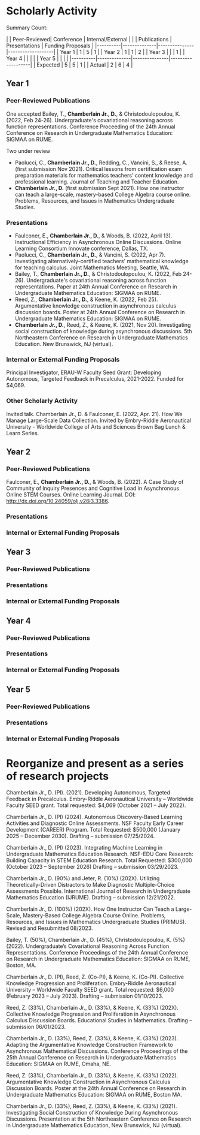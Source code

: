 # Scholarly Activity

<!--- CHECKLIST --->
<!---
    - Five (5) peer-reviewed publications (or equivalent)
    - Present at five (5) refereed regional, national, or international conferences
    - One (1) proposal for internal or external funding
--->

Summary Count: 

|          | Peer-Reviewed|  Conference   | Internal/External |
|          | Publications | Presentations | Funding Proposals |
|----------|--------------|---------------|-------------------|
| Year 1   |       1      |       5       |         1         |
| Year 2   |       1      |       1       |         2         |
| Year 3   |              |               |         1         |
| Year 4   |              |               |                   |
| Year 5   |              |               |                   |
|----------|--------------|---------------|-------------------|
| Expected |       5      |       5       |         1         |
| Actual   |       2      |       6       |         4         |            


<!--- CREATE FLOWCHART OF EACH MAJOR PROJECT WITH MAJOR DEVELOPMENTS (PAPER, PRESENTATION, GRANT) FLOWING DOWN CHRONOLOGICALLY --->

## Year 1
### Peer-Reviewed Publications
One accepted
Bailey, T., **Chamberlain Jr., D.**, & Christodoulopoulou, K. (2022, Feb 24-26). Undergraduate's covariational reasoning across function representations. Conference Proceeding of the 24th Annual Conference on Research in Undergraduate Mathematics Education: SIGMAA on RUME.

Two under review
- Paolucci, C., **Chamberlain Jr., D.**, Redding, C., Vancini, S., & Reese, A. (first submission Nov 2021). Critical lessons from certification exam preparation materials for mathematics teachers' content knowledge and professional learning. Journal of Teaching and Teacher Education.
- **Chamberlain Jr., D.** (first submission Sept 2021). How one instructor can teach a large-scale, mastery-based College Algebra course online. Problems, Resources, and Issues in Mathematics Undergraduate Studies.

### Presentations
- Faulconer, E., **Chamberlain Jr., D.**, & Woods, B. (2022, April 13). Instructional Efficiency in Asynchronous Online Discussions. Online Learning Consortium Innovate conference, Dallas, TX.
- Paolucci, C., **Chamberlain Jr., D.**, & Vancini, S. (2022, Apr 7). Investigating alternatively-certified teachers' mathematical knowledge for teaching calculus. Joint Mathematics Meeting, Seattle, WA.
- Bailey, T., **Chamberlain Jr., D.**, & Christodoulopoulou, K. (2022, Feb 24-26). Undergraduate's covariational reasoning across function representations. Paper at 24th Annual Conference on Research in Undergraduate Mathematics Education: SIGMAA on RUME.
- Reed, Z., **Chamberlain Jr., D.**, & Keene, K. (2022, Feb 25). Argumentative knowledge construction in asynchronous calculus discussion boards. Poster at 24th Annual Conference on Research in Undergraduate Mathematics Education: SIGMAA on RUME.
- **Chamberlain Jr., D.**, Reed, Z., & Keene, K. (2021, Nov 20). Investigating social construction of knowledge during asynchronous discussions. 5th Northeastern Conference on Research in Undergraduate Mathematics Education. New Brunswick, NJ (virtual).


### Internal or External Funding Proposals
Principal Investigator, ERAU-W Faculty Seed Grant: Developing Autonomous, Targeted Feedback in Precalculus, 2021-2022. Funded for $4,069.

### Other Scholarly Activity
Invited talk. Chamberlain Jr., D. & Faulconer, E. (2022, Apr. 21). How We Manage Large-Scale Data Collection. Invited by Embry-Riddle Aeronautical University - Worldwide College of Arts and Sciences Brown Bag Lunch & Learn Series.

## Year 2
### Peer-Reviewed Publications
Faulconer, E., **Chamberlain Jr., D.**, & Woods, B. (2022). A Case Study of Community of Inquiry Presences and Cognitive Load in Asynchronous Online STEM Courses. Online Learning Journal. DOI: http://dx.doi.org/10.24059/olj.v26i3.3386.

### Presentations
### Internal or External Funding Proposals

## Year 3
### Peer-Reviewed Publications
### Presentations
### Internal or External Funding Proposals

## Year 4
### Peer-Reviewed Publications
### Presentations
### Internal or External Funding Proposals

## Year 5
### Peer-Reviewed Publications
### Presentations
### Internal or External Funding Proposals


# Reorganize and present as a series of research projects

Chamberlain Jr., D. (PI). (2021). Developing Autonomous, Targeted Feedback in Precalculus. Embry-Riddle Aeronautical University – Worldwide Faculty SEED grant. Total requested: $4,069 (October 2021 – July 2022).  

Chamberlain Jr., D. (PI) (2024). Autonomous Discovery-Based Learning Activities and Diagnostic Online Assessments. NSF Faculty Early Career Development (CAREER) Program. Total Requested: $500,000 (January 2025 – December 2030). Drafting – submission 07/25/2024. 

Chamberlain Jr., D. (PI) (2023). Integrating Machine Learning in Undergraduate Mathematics Education Research. NSF-EDU Core Research: Building Capacity in STEM Education Research. Total Requested: $300,000 (October 2023 – September 2026) Drafting – submission 03/29/2023. 

Chamberlain Jr., D. (90%) and Jeter, R. (10%) (202X). Utilizing Theoretically-Driven Distractors to Make Diagnostic Multiple-Choice Assessments Possible. International Journal of Research in Undergraduate Mathematics Education (IJRUME). Drafting – submission 12/21/2022. 

Chamberlain Jr., D. (100%) (202X). How One Instructor Can Teach a Large-Scale, Mastery-Based College Algebra Course Online. Problems, Resources, and Issues in Mathematics Undergraduate Studies (PRIMUS). Revised and Resubmitted 08/2023.  

Bailey, T. (50%), Chamberlain Jr., D. (45%), Christodoulopoulou, K. (5%) (2022). Undergraduate’s Covariational Reasoning Across Function Representations. Conference Proceedings of the 24th Annual Conference on Research in Undergraduate Mathematics Education: SIGMAA on RUME, Boston, MA.  

 

Chamberlain Jr., D. (PI), Reed, Z. (Co-PI), & Keene, K. (Co-PI). Collective Knowledge Progression and Proliferation. Embry-Riddle Aeronautical University – Worldwide Faculty SEED grant. Total requested: $6,000 (February 2023 – July 2023). Drafting – submission 01/10/2023. 

Reed, Z. (33%), Chamberlain Jr., D. (33%), & Keene, K. (33%) (202X). Collective Knowledge Progression and Proliferation in Asynchronous Calculus Discussion Boards. Educational Studies in Mathematics. Drafting – submission 06/01/2023. 

Chamberlain Jr., D. (33%), Reed, Z. (33%), & Keene, K. (33%) (2023). Adapting the Argumentative Knowledge Construction Framework to Asynchronous Mathematical Discussions. Conference Proceedings of the 25th Annual Conference on Research in Undergraduate Mathematics Education: SIGMAA on RUME, Omaha, NE. 

Reed, Z. (33%), Chamberlain Jr., D. (33%), & Keene, K. (33%) (2022). Argumentative Knowledge Construction in Asynchronous Calculus Discussion Boards. Poster at the 24th Annual Conference on Research in Undergraduate Mathematics Education: SIGMAA on RUME, Boston MA.  

Chamberlain Jr., D. (33%), Reed, Z. (33%), & Keene, K. (33%) (2021). Investigating Social Construction of Knowledge During Asynchronous Discussions. Presentation at the 5th Northeastern Conference on Research in Undergraduate Mathematics Education, New Brunswick, NJ (virtual).  
